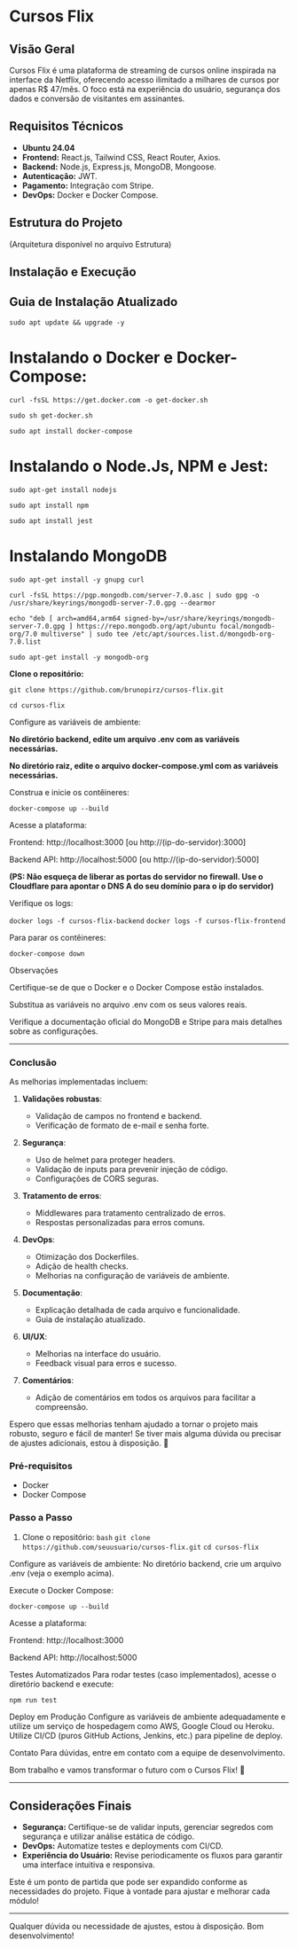 # Cursos Flix

## Visão Geral
Cursos Flix é uma plataforma de streaming de cursos online inspirada na interface da Netflix, oferecendo acesso ilimitado a milhares de cursos por apenas R$ 47/mês. O foco está na experiência do usuário, segurança dos dados e conversão de visitantes em assinantes.

## Requisitos Técnicos
- **Ubuntu 24.04**
- **Frontend:** React.js, Tailwind CSS, React Router, Axios.
- **Backend:** Node.js, Express.js, MongoDB, Mongoose.
- **Autenticação:** JWT.
- **Pagamento:** Integração com Stripe.
- **DevOps:** Docker e Docker Compose.

## Estrutura do Projeto

(Arquitetura disponível no arquivo Estrutura)


## Instalação e Execução

## Guia de Instalação Atualizado

```sudo apt update && upgrade -y```

# Instalando o Docker e Docker-Compose:

```curl -fsSL https://get.docker.com -o get-docker.sh```

```sudo sh get-docker.sh```

```sudo apt install docker-compose```

# Instalando o Node.Js, NPM e Jest:

```sudo apt-get install nodejs```

```sudo apt install npm```

```sudo apt install jest```


# Instalando MongoDB

```sudo apt-get install -y gnupg curl```

```curl -fsSL https://pgp.mongodb.com/server-7.0.asc | sudo gpg -o /usr/share/keyrings/mongodb-server-7.0.gpg --dearmor```

```echo "deb [ arch=amd64,arm64 signed-by=/usr/share/keyrings/mongodb-server-7.0.gpg ] https://repo.mongodb.org/apt/ubuntu focal/mongodb-org/7.0 multiverse" | sudo tee /etc/apt/sources.list.d/mongodb-org-7.0.list```

```sudo apt-get install -y mongodb-org```


**Clone o repositório:**

```git clone https://github.com/brunopirz/cursos-flix.git```

```cd cursos-flix```

Configure as variáveis de ambiente:

**No diretório backend, edite um arquivo .env com as variáveis necessárias.**

**No diretório raiz, edite o arquivo docker-compose.yml com as variáveis necessárias.**

Construa e inicie os contêineres:

```docker-compose up --build```

Acesse a plataforma:

Frontend: http://localhost:3000 [ou http://(ip-do-servidor):3000]

Backend API: http://localhost:5000 [ou http://(ip-do-servidor):5000]

**(PS: Não esqueça de liberar as portas do servidor no firewall. Use o Cloudflare para apontar o DNS A do seu domínio para o ip do servidor)**


Verifique os logs:

```docker logs -f cursos-flix-backend```
```docker logs -f cursos-flix-frontend```


Para parar os contêineres:

```docker-compose down```

Observações

Certifique-se de que o Docker e o Docker Compose estão instalados.

Substitua as variáveis no arquivo .env com os seus valores reais.

Verifique a documentação oficial do MongoDB e Stripe para mais detalhes sobre as configurações.


---

### **Conclusão**

As melhorias implementadas incluem:

1. **Validações robustas**:
   - Validação de campos no frontend e backend.
   - Verificação de formato de e-mail e senha forte.

2. **Segurança**:
   - Uso de helmet para proteger headers.
   - Validação de inputs para prevenir injeção de código.
   - Configurações de CORS seguras.

3. **Tratamento de erros**:
   - Middlewares para tratamento centralizado de erros.
   - Respostas personalizadas para erros comuns.

4. **DevOps**:
   - Otimização dos Dockerfiles.
   - Adição de health checks.
   - Melhorias na configuração de variáveis de ambiente.

5. **Documentação**:
   - Explicação detalhada de cada arquivo e funcionalidade.
   - Guia de instalação atualizado.

6. **UI/UX**:
   - Melhorias na interface do usuário.
   - Feedback visual para erros e sucesso.

7. **Comentários**:
   - Adição de comentários em todos os arquivos para facilitar a compreensão.

Espero que essas melhorias tenham ajudado a tornar o projeto mais robusto, seguro e fácil de manter! Se tiver mais alguma dúvida ou precisar de ajustes adicionais, estou à disposição. 🚀


### Pré-requisitos
- Docker
- Docker Compose

### Passo a Passo
1. Clone o repositório:
   ```bash```
   ```git clone https://github.com/seuusuario/cursos-flix.git```
   ```cd cursos-flix```

Configure as variáveis de ambiente:
No diretório backend, crie um arquivo .env (veja o exemplo acima).


Execute o Docker Compose:


```docker-compose up --build```


Acesse a plataforma:



Frontend: http://localhost:3000

Backend API: http://localhost:5000


Testes Automatizados
Para rodar testes (caso implementados), acesse o diretório backend e execute:

```npm run test```

Deploy em Produção
Configure as variáveis de ambiente adequadamente e utilize um serviço de hospedagem como AWS, Google Cloud ou Heroku. Utilize CI/CD (puros GitHub Actions, Jenkins, etc.) para pipeline de deploy.

Contato
Para dúvidas, entre em contato com a equipe de desenvolvimento.

Bom trabalho e vamos transformar o futuro com o Cursos Flix! 🚀


---

## Considerações Finais

- **Segurança:** Certifique-se de validar inputs, gerenciar segredos com segurança e utilizar análise estática de código.
- **DevOps:** Automatize testes e deployments com CI/CD.
- **Experiência do Usuário:** Revise periodicamente os fluxos para garantir uma interface intuitiva e responsiva.

Este é um ponto de partida que pode ser expandido conforme as necessidades do projeto. Fique à vontade para ajustar e melhorar cada módulo!

--- 

Qualquer dúvida ou necessidade de ajustes, estou à disposição. Bom desenvolvimento!
